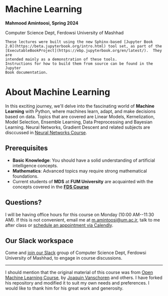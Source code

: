 # Machine Learning

**Mahmood Amintoosi, Spring 2024**

Computer Science Dept, Ferdowsi University of Mashhad

```{note}
These lectures were built using the new Sphinx-based [Jupyter Book
2.0](https://beta.jupyterbook.org/intro.html) tool set, as part of the
[ExecutableBookProject](https://ebp.jupyterbook.org/en/latest/).  They are
intended mainly as a demonstration of these tools.
Instructions for how to build them from source can be found in the Jupyter
Book documentation.
```

# About Machine Learning

In this exciting journey, we'll delve into the fascinating world of **Machine Learning** with Python, where machines learn, adapt, and make decisions based on data. Topics that are covered are Linear Models, Kernelization, Model Selection, Ensemble Learning, Data Preprocessing and Bayesian Learning. Neural Networks, Gradient Descent and related subjects are disccussed in [Neural Networks Course](https://fum-cs.github.io/neural-networks/).


## Prerequisites

- **Basic Knowledge**: You should have a solid understanding of artificial intelligence concepts.
- **Mathematics**: Advanced topics may require strong mathematical foundations.
- Current students of **MDS** at **FUM University** are acquainted with the concepts covered in the [**FDS Course**](https://fum-cs.github.io/fds/)

## Questions?
I will be having office hours for this course on Monday (10:00 AM--11:30 AM). If this is not convenient, email me at m.amintoosi@um.ac.ir, talk to me after class or [schedule an appointment via Calendly](https://calendly.com/m-amintoosi/30min).

## Our Slack workspace
Come and [join our Slack](https://join.slack.com/t/fum-cs/shared_invite/zt-1zntzuw2t-JOWbsyQdGASNz~40AhWy_Q) group of Computer Science Dept, Ferdowsi University of Mashhad, to engage in course discussions.

---

I should mention that the original material of this course was from [Open Machine Learning Course](https://ml-course.github.io/), by [Joaquin Vanschoren](https://github.com/joaquinvanschoren) and others. I have forked his repository and modified it to suit my own needs and preferences. I would like to thank him for his great work and generosity.
